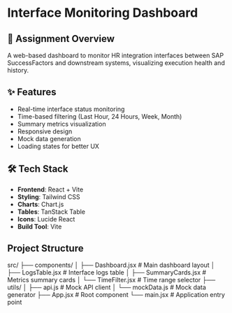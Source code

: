 # Interface Monitoring Dashboard

## 📝 Assignment Overview
A web-based dashboard to monitor HR integration interfaces between SAP SuccessFactors and downstream systems, visualizing execution health and history.

## ✨ Features
- Real-time interface status monitoring
- Time-based filtering (Last Hour, 24 Hours, Week, Month)
- Summary metrics visualization
- Responsive design
- Mock data generation
- Loading states for better UX

## 🛠 Tech Stack
- **Frontend**: React + Vite
- **Styling**: Tailwind CSS
- **Charts**: Chart.js
- **Tables**: TanStack Table
- **Icons**: Lucide React
- **Build Tool**: Vite
  
## Project Structure
src/
├── components/
│   ├── Dashboard.jsx       # Main dashboard layout
│   ├── LogsTable.jsx      # Interface logs table
│   ├── SummaryCards.jsx   # Metrics summary cards
│   └── TimeFilter.jsx     # Time range selector
├── utils/
│   ├── api.js             # Mock API client
│   └── mockData.js        # Mock data generator
├── App.jsx                # Root component
└── main.jsx               # Application entry point


